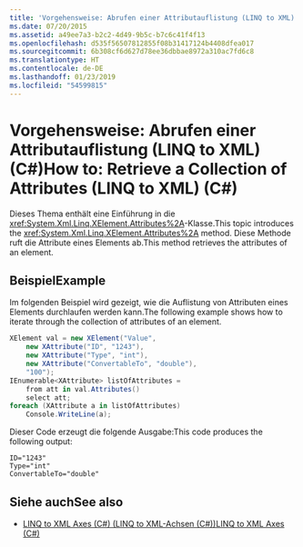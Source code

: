 ```yaml
---
title: 'Vorgehensweise: Abrufen einer Attributauflistung (LINQ to XML) (C#)'
ms.date: 07/20/2015
ms.assetid: a49ee7a3-b2c2-4d49-9b5c-b7c6c41f4f13
ms.openlocfilehash: d535f56507812855f08b31417124b4408dfea017
ms.sourcegitcommit: 6b308cf6d627d78ee36dbbae8972a310ac7fd6c8
ms.translationtype: HT
ms.contentlocale: de-DE
ms.lasthandoff: 01/23/2019
ms.locfileid: "54599815"
---
```

# <a name="how-to-retrieve-a-collection-of-attributes-linq-to-xml-c"></a><span data-ttu-id="40aa7-102">Vorgehensweise: Abrufen einer Attributauflistung (LINQ to XML) (C#)</span><span class="sxs-lookup"><span data-stu-id="40aa7-102">How to: Retrieve a Collection of Attributes (LINQ to XML) (C#)</span></span>
<span data-ttu-id="40aa7-103">Dieses Thema enthält eine Einführung in die <xref:System.Xml.Linq.XElement.Attributes%2A>-Klasse.</span><span class="sxs-lookup"><span data-stu-id="40aa7-103">This topic introduces the <xref:System.Xml.Linq.XElement.Attributes%2A> method.</span></span> <span data-ttu-id="40aa7-104">Diese Methode ruft die Attribute eines Elements ab.</span><span class="sxs-lookup"><span data-stu-id="40aa7-104">This method retrieves the attributes of an element.</span></span>  
  
## <a name="example"></a><span data-ttu-id="40aa7-105">Beispiel</span><span class="sxs-lookup"><span data-stu-id="40aa7-105">Example</span></span>  
 <span data-ttu-id="40aa7-106">Im folgenden Beispiel wird gezeigt, wie die Auflistung von Attributen eines Elements durchlaufen werden kann.</span><span class="sxs-lookup"><span data-stu-id="40aa7-106">The following example shows how to iterate through the collection of attributes of an element.</span></span>  
  
```csharp  
XElement val = new XElement("Value",  
    new XAttribute("ID", "1243"),  
    new XAttribute("Type", "int"),  
    new XAttribute("ConvertableTo", "double"),  
    "100");  
IEnumerable<XAttribute> listOfAttributes =  
    from att in val.Attributes()  
    select att;  
foreach (XAttribute a in listOfAttributes)  
    Console.WriteLine(a);  
```  
  
 <span data-ttu-id="40aa7-107">Dieser Code erzeugt die folgende Ausgabe:</span><span class="sxs-lookup"><span data-stu-id="40aa7-107">This code produces the following output:</span></span>  
  
```  
ID="1243"  
Type="int"  
ConvertableTo="double"  
```  
  
## <a name="see-also"></a><span data-ttu-id="40aa7-108">Siehe auch</span><span class="sxs-lookup"><span data-stu-id="40aa7-108">See also</span></span>

- [<span data-ttu-id="40aa7-109">LINQ to XML Axes (C#) (LINQ to XML-Achsen (C#))</span><span class="sxs-lookup"><span data-stu-id="40aa7-109">LINQ to XML Axes (C#)</span></span>](../../../../csharp/programming-guide/concepts/linq/linq-to-xml-axes.md)
